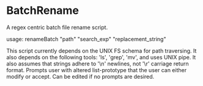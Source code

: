 BatchRename
===========

A regex centric batch file rename script.

usage: renameBatch \"path\" \"search_exp\" \"replacement_string\"


This script currently depends on the UNIX FS schema for path traversing. It also depends on the following tools: 'ls', 'grep', 'mv', and uses UNIX pipe. It also assumes that strings adhere to '\n' newlines, not '\r' carriage return format. Prompts user with altered list-prototype that the user can either modify or accept. Can be edited if no prompts are desired.
